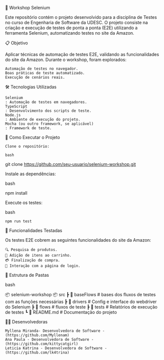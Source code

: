 🚀 Workshop Selenium

Este repositório contém o projeto desenvolvido para a disciplina de Testes no curso de Engenharia de Software da UDESC. O projeto consiste na criação e execução de testes de ponta a ponta (E2E) utilizando a ferramenta Selenium, automatizando testes no site da Amazon.

📋 Objetivo

Aplicar técnicas de automação de testes E2E, validando as funcionalidades do site da Amazon. Durante o workshop, foram explorados:

    Automação de testes no navegador.
    Boas práticas de teste automatizado.
    Execução de cenários reais.

🛠️ Tecnologias Utilizadas

    Selenium
    : Automação de testes em navegadores.
    TypeScript
    : Desenvolvimento dos scripts de teste.
    Node.js
    : Ambiente de execução do projeto.
    Mocha (ou outro framework, se aplicável)
    : Framework de teste.

🚀 Como Executar o Projeto

    Clone o repositório:

    bash

git clone https://github.com/seu-usuario/selenium-workshop.git

Instale as dependências:

bash

npm install

Execute os testes:

bash

    npm run test

🧪 Funcionalidades Testadas

Os testes E2E cobrem as seguintes funcionalidades do site da Amazon:

    🔍 Pesquisa de produtos.
    🛒 Adição de itens ao carrinho.
    💳 Finalização de compra.
    🔐 Interação com a página de login.

📂 Estrutura de Pastas

bash

📦 selenium-workshop
  📦 src
 ┣ 📂 baseFlows            # bases dos fluxos de testes com as funções necessárias
 ┣ 📂 drivers            # Config e interface do webdriver do Selenium
 ┣ 📂 flows            # fluxos de teste
 ┣ 📂 tests          # Relatórios de execução de testes
 ┗ 📜 README.md        # Documentação do projeto

👨‍💻 Desenvolvedoras

    Myllena Miranda- Desenvolvedora de Software - (https://github.com/Myllenam)
    Ana Paula - Desenvolvedora de Software - (https://github.com/kittycatgirl)
    Leticia Katrina - Desenvolvedora de Software - (https://github.com/lk4trina)
